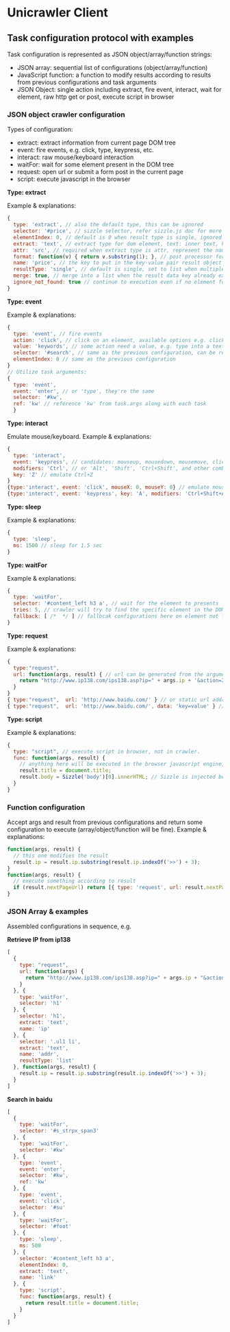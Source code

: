Unicrawler Client
======

## Task configuration protocol with examples

Task configuration is represented as JSON object/array/function strings:
- JSON array: sequential list of configurations (object/array/function)
- JavaScript function: a function to modify results according to results from previous configurations and task arguments
- JSON Object: single action including extract, fire event, interact, wait for element, raw http get or post, execute script in browser

### JSON object crawler configuration

Types of configuration:
- extract: extract information from current page DOM tree
- event: fire events, e.g. click, type, keypress, etc.
- interact: raw mouse/keyboard interaction
- waitFor: wait for some element present in the DOM tree
- request: open url or submit a form post in the current page
- script: execute javascript in the browser

__Type: extract__

Example & explanations:

``` js
{ 
  type: 'extract', // also the default type, this can be ignored
  selector: '#price', // sizzle selector, refer sizzle.js doc for more information
  elementIndex: 0, // default is 0 when result type is single, ignored when result type is list
  extract: 'text', // extract type for dom element, text: inner text, html: inner html, ownerText: text without children, ownerHtml: outer html, attr: element attribute
  attr: 'src', // required when extract type is attr, represent the name of the attribute to extract
  format: function(v) { return v.substring(1); }, // post processor for the result, use function to do anything you want to and return the result
  name: 'price', // the key to put in the key-value pair result object
  resultType: 'single', // default is single, set to list when multiple data is accepted
  merge: true, // merge into a list when the result data key already exists when this is true, replace when this is false
  ignore_not_found: true // continue to execution even if no element found. default true for list result type, false for single result type.
}
```

__Type: event__

Example & explanations:

``` js
{ 
  type: 'event', // fire events
  action: 'click', // click on an element, available options e.g. click, double click, type, mouseover, mousedown, mouseup, keypress, keydown, keyup, etc.
  value: 'keywords', // some action need a value, e.g. type into a text field, keypress with a key code, etc.
  selector: '#search', // same as the previous configuration, can be replaced with function
  elementIndex: 0 // same as the previous configuration
}
// Utilize task arguments:
{
  type: 'event',
  event: 'enter', // or 'type', they're the same
  selector: '#kw',
  ref: 'kw' // reference 'kw' from task.args along with each task
  }
```

__Type: interact__

Emulate mouse/keyboard. Example & explanations:

``` js
{
  type: 'interact',
  event: 'keypress', // candidates: mouseup, mousedown, mousemove, click, doubleclick, keyup, keypress, keydown.
  modifiers: 'Ctrl', // or 'Alt', 'Shift', 'Ctrl+Shift', and other combinations.
  key: 'Z' // emulate Ctrl+Z
}
{type:'interact', event: 'click', mouseX: 0, mouseY: 0} // emulate mouse
{type:'interact', event: 'keypress', key: 'A', modifiers: 'Ctrl+Shift+Alt'}
```

__Type: sleep__

Example & explanations:

``` js
{
  type: 'sleep',
  ms: 1500 // sleep for 1.5 sec
}
```

__Type: waitFor__

Example & explanations:

``` js
{
  type: 'waitFor',
  selector: '#content_left h3 a', // wait for the element to presents
  tries: 5, // crawler will try to find the specific element in the DOM tree every second for no more than 5 times by default, change this to wait for more seconds
  fallback: [ /*  */ ] // fallbcak configurations here on element not found, or simply true to continue
}
```

__Type: request__

Example & explanations:

``` js
{
  type:"request",
  url: function(args, result) { // url can be generated from the arguments and/or results from previous configurations.
    return "http://www.ip138.com/ips138.asp?ip=" + args.ip + '&action=2';
  }
}
{ type:"request",  url: 'http://www.baidu.com/' } // or static url address
{ type:"request",  url: 'http://www.baidu.com/', data: 'key=value' } // or submit a form post with data
```

__Type: script__

Example & explanations:

``` js
{
  type: "script", // execute script in browser, not in crawler.
  func: function(args, result) {
    // anything here will be executed in the browser javascript engine, args is readonly however things can be written directly into result object.
    result.title = document.title;
    result.body = Sizzle('body')[0].innerHTML; // Sizzle is injected before this script is executed.
  }
}
```

### Function configuration

Accept args and result from previous configurations and return some configuration to execute (array/object/function will be fine). Example & explanations:

``` js
function(args, result) {
  // this one modifies the result
  result.ip = result.ip.substring(result.ip.indexOf('>>') + 3);
}
function(args, result) {
  // execute something according to result
  if (result.nextPageUrl) return [{ type: 'request', url: result.nextPageUrl }, ...];
}
```

### JSON Array & examples

Assembled configurations in sequence, e.g.

__Retrieve IP from ip138__

``` js
[
  {
    type: "request",
    url: function(args) {
      return "http://www.ip138.com/ips138.asp?ip=" + args.ip + "&action=2";
    }
  }, {
    type: 'waitFor',
    selector: 'h1'
  }, {
    selector: 'h1',
    extract: 'text',
    name: 'ip'
  }, {
    selector: '.ul1 li',
    extract: 'text',
    name: 'addr',
    resultType: 'list'
  }, function(args, result) {
    result.ip = result.ip.substring(result.ip.indexOf('>>') + 3);
  }
]
```

__Search in baidu__

``` js
[
  {
    type: 'waitFor',
    selector: '#s_strpx_span3'
  }, {
    type: 'waitFor',
    selector: '#kw'
  }, {
    type: 'event',
    event: 'enter',
    selector: '#kw',
    ref: 'kw'
  }, {
    type: 'event',
    event: 'click',
    selector: '#su'
  }, {
    type: 'waitFor',
    selector: '#foot'
  }, {
    type: 'sleep',
    ms: 500
  }, {
    selector: '#content_left h3 a',
    elementIndex: 0,
    extract: 'text',
    name: 'link'
  }, {
    type: 'script',
    func: function(args, result) {
      return result.title = document.title;
    }
  }
]
```